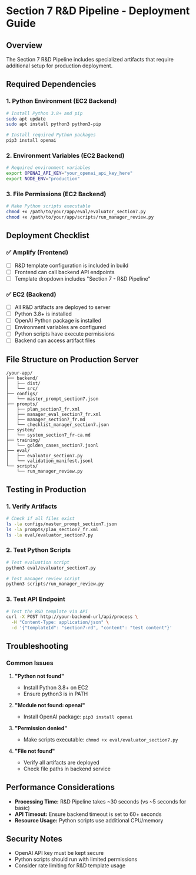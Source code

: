 # Section 7 R&D Pipeline - Deployment Guide

## Overview
The Section 7 R&D Pipeline includes specialized artifacts that require additional setup for production deployment.

## Required Dependencies

### 1. Python Environment (EC2 Backend)
```bash
# Install Python 3.8+ and pip
sudo apt update
sudo apt install python3 python3-pip

# Install required Python packages
pip3 install openai
```

### 2. Environment Variables (EC2 Backend)
```bash
# Required environment variables
export OPENAI_API_KEY="your_openai_api_key_here"
export NODE_ENV="production"
```

### 3. File Permissions (EC2 Backend)
```bash
# Make Python scripts executable
chmod +x /path/to/your/app/eval/evaluator_section7.py
chmod +x /path/to/your/app/scripts/run_manager_review.py
```

## Deployment Checklist

### ✅ Amplify (Frontend)
- [ ] R&D template configuration is included in build
- [ ] Frontend can call backend API endpoints
- [ ] Template dropdown includes "Section 7 - R&D Pipeline"

### ✅ EC2 (Backend)
- [ ] All R&D artifacts are deployed to server
- [ ] Python 3.8+ is installed
- [ ] OpenAI Python package is installed
- [ ] Environment variables are configured
- [ ] Python scripts have execute permissions
- [ ] Backend can access artifact files

## File Structure on Production Server
```
/your-app/
├── backend/
│   ├── dist/
│   └── src/
├── configs/
│   └── master_prompt_section7.json
├── prompts/
│   ├── plan_section7_fr.xml
│   ├── manager_eval_section7_fr.xml
│   ├── manager_section7_fr.md
│   └── checklist_manager_section7.json
├── system/
│   └── system_section7_fr-ca.md
├── training/
│   └── golden_cases_section7.jsonl
├── eval/
│   ├── evaluator_section7.py
│   └── validation_manifest.jsonl
└── scripts/
    └── run_manager_review.py
```

## Testing in Production

### 1. Verify Artifacts
```bash
# Check if all files exist
ls -la configs/master_prompt_section7.json
ls -la prompts/plan_section7_fr.xml
ls -la eval/evaluator_section7.py
```

### 2. Test Python Scripts
```bash
# Test evaluation script
python3 eval/evaluator_section7.py

# Test manager review script
python3 scripts/run_manager_review.py
```

### 3. Test API Endpoint
```bash
# Test the R&D template via API
curl -X POST http://your-backend-url/api/process \
  -H "Content-Type: application/json" \
  -d '{"templateId": "section7-rd", "content": "test content"}'
```

## Troubleshooting

### Common Issues

1. **"Python not found"**
   - Install Python 3.8+ on EC2
   - Ensure python3 is in PATH

2. **"Module not found: openai"**
   - Install OpenAI package: `pip3 install openai`

3. **"Permission denied"**
   - Make scripts executable: `chmod +x eval/evaluator_section7.py`

4. **"File not found"**
   - Verify all artifacts are deployed
   - Check file paths in backend service

## Performance Considerations

- **Processing Time:** R&D Pipeline takes ~30 seconds (vs ~5 seconds for basic)
- **API Timeout:** Ensure backend timeout is set to 60+ seconds
- **Resource Usage:** Python scripts use additional CPU/memory

## Security Notes

- OpenAI API key must be kept secure
- Python scripts should run with limited permissions
- Consider rate limiting for R&D template usage
